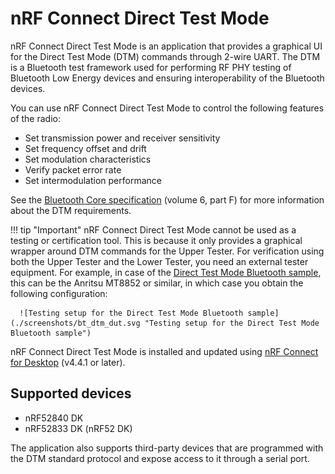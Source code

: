 # nRF Connect Direct Test Mode

nRF Connect Direct Test Mode is an application that provides a graphical UI for the Direct Test Mode (DTM) commands through 2-wire UART. The DTM is a Bluetooth test framework used for performing RF PHY testing of Bluetooth Low Energy devices and ensuring interoperability of the Bluetooth devices.

You can use nRF Connect Direct Test Mode to control the following features of the radio:

- Set transmission power and receiver sensitivity
- Set frequency offset and drift
- Set modulation characteristics
- Verify packet error rate
- Set intermodulation performance

See the [Bluetooth Core specification](https://www.bluetooth.com/specifications/specs/core-specification-5-3/) (volume 6, part F) for more information about the DTM requirements.

!!! tip "Important"
      nRF Connect Direct Test Mode cannot be used as a testing or certification tool. This is because it only provides a graphical wrapper around DTM commands for the Upper Tester. For verification using both the Upper Tester and the Lower Tester, you need an external tester equipment. For example, in case of the [Direct Test Mode Bluetooth sample](https://docs.nordicsemi.com/bundle/ncs-latest/page/nrf/samples/bluetooth/direct_test_mode/README.html), this can be the Anritsu MT8852 or similar, in which case you obtain the following configuration:

      ![Testing setup for the Direct Test Mode Bluetooth sample](./screenshots/bt_dtm_dut.svg "Testing setup for the Direct Test Mode Bluetooth sample")

nRF Connect Direct Test Mode is installed and updated using [nRF Connect for Desktop](https://docs.nordicsemi.com/bundle/ug_nrf_connect_desktop/page/struct/nrftools_nrfconnect.html) (v4.4.1 or later).

## Supported devices

- nRF52840 DK
- nRF52833 DK (nRF52 DK)

The application also supports third-party devices that are programmed with the DTM standard protocol and expose access to it through a serial port.